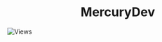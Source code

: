 <h1 align="center">MercuryDev</h1>

![Views](https://komarev.com/ghpvc/?username=Mercurydev986&color=pink)
